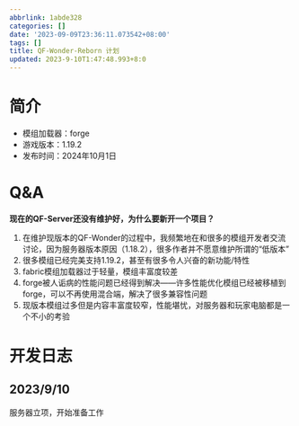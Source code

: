 ```yaml
---
abbrlink: 1abde328
categories: []
date: '2023-09-09T23:36:11.073542+08:00'
tags: []
title: QF-Wonder-Reborn 计划
updated: 2023-9-10T1:47:48.993+8:0
---
```

# 简介

* 模组加载器：forge
* 游戏版本：1.19.2
* 发布时间：2024年10月1日

# Q&A

**现在的QF-Server还没有维护好，为什么要新开一个项目？**

1. 在维护现版本的QF-Wonder的过程中，我频繁地在和很多的模组开发者交流讨论，因为服务器版本原因（1.18.2），很多作者并不愿意维护所谓的“低版本”
2. 很多模组已经完美支持1.19.2，甚至有很多令人兴奋的新功能/特性
3. fabric模组加载器过于轻量，模组丰富度较差
4. forge被人诟病的性能问题已经得到解决——许多性能优化模组已经被移植到forge，可以不再使用混合端，解决了很多兼容性问题
5. 现版本模组过多但是内容丰富度较窄，性能堪忧，对服务器和玩家电脑都是一个不小的考验

# 开发日志

## 2023/9/10

服务器立项，开始准备工作
